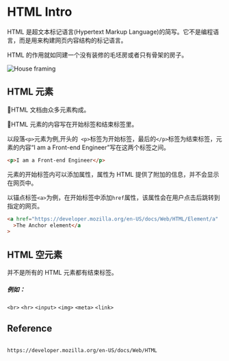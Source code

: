 # HTML Intro

HTML 是超文本标记语言(Hypertext Markup Language)的简写。它不是编程语言，而是用来构建网页内容结构的标记语言。

HTML 的作用就如同建一个没有装修的毛坯房或者只有骨架的房子。

<img src="https://cdn.pixabay.com/photo/2018/05/03/10/18/housebuilding-3370969_1280.jpg" alt="House framing">

## HTML 元素

📎HTML 文档由众多元素构成。

📎HTML 元素的内容写在开始标签和结束标签里。

以段落`<p>`元素为例,开头的` <p>`标签为开始标签，最后的`</p>`标签为结束标签，元素的内容“I am a Front-end Engineer”写在这两个标签之间。

```html
<p>I am a Front-end Engineer</p>
```

元素的开始标签内可以添加属性，属性为 HTML 提供了附加的信息，并不会显示在网页中。

以锚点标签`<a>`为例，在开始标签中添加`href`属性，该属性会在用户点击后跳转到指定的网页。

```html
<a href="https://developer.mozilla.org/en-US/docs/Web/HTML/Element/a"
  >The Anchor element</a
>
```

## HTML 空元素

并不是所有的 HTML 元素都有结束标签。

##### 例如：

`<br>`
`<hr>`
`<input>`
`<img>`
`<meta>`
`<link>`

## Reference

```

https://developer.mozilla.org/en-US/docs/Web/HTML

```
